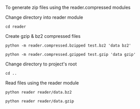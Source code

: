 To generate zip files using the reader.compressed modules

Change directory into reader module

`cd reader`

Create gzip & bz2 compressed files

`python -m reader.compressed.bzipped test.bz2 'data bz2'`

`python -m reader.compressed.gzipped test.gzip 'data gzip'`

Change directory to project's root

`cd ..`

Read files using the reader module

`python reader reader/data.bz2`

`python reader reader/data.gzip`

